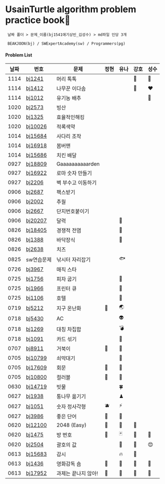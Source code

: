 # UsainTurtle algorithm problem practice book📝

```
 날짜 폴더 > 문제_이름(bj1541애기상빈_김성수) > md파일 인당 3개

 BEAKJOON(bj) / SWExpertAcademy(sw) / Programmers(pg)
```

#### Problem List

| 날짜 | 번호                                             | 문제                  | 정현 | 유나 | 강호 | 성수 |
| ---- | ------------------------------------------------ | ------------------| ---- | ---- | ---- | ---- |
| 1114 | [bj1241](https://www.acmicpc.net/problem/1241)|머리 톡톡|  |  | 🍗 | 🤕  |
| 1114 | [bj1412](https://www.acmicpc.net/problem/1421)|나무꾼 이다솜|  |  | 🍗 | ❤  |
| 1114 | [bj1012](https://www.acmicpc.net/problem/1012)|유기농 배추|  |  |  | 👀 |
| 1020 | [bj2573](https://www.acmicpc.net/problem/2573) |빙산|  |  |  |  |
| 1020 | [bj1325](https://www.acmicpc.net/problem/1325) |효율적인해킹|  |  |  |  |
| 1020 | [bj10026](https://www.acmicpc.net/problem/10026) |적록색약|  |  |  |  |
| 1014 | [bj15684](https://www.acmicpc.net/problem/15684) |사다리 조작|  |  |  |  |
| 1014 | [bj16918](https://www.acmicpc.net/problem/16918) |봄버맨|  |  |  |  |
| 1014 | [bj15686](https://www.acmicpc.net/problem/15686) |치킨 배달|  |  |  |  |
| 0927 | [bj18809](https://www.acmicpc.net/problem/18809) |Gaaaaaaaaaarden|  |  |  |  |
| 0927 | [bj16922](https://www.acmicpc.net/problem/16922) |로마 숫자 만들기|  |  |  |  |
| 0927 | [bj2206](https://www.acmicpc.net/problem/2206) |벽 부수고 이동하기|  |  |  |  |
| 0906 | [bj2687](https://www.acmicpc.net/problem/2687) |팩스받기|  |  |  |  |
| 0906 | [bj2002](https://www.acmicpc.net/problem/2002) |추월|  |  |  |  |
| 0906 | [bj2667](https://www.acmicpc.net/problem/2667)   | 단지번호붙이기 | | | |  |
| 0906 | [bj20207](https://www.acmicpc.net/problem/20207)   | 달력      |      | 📅   |      |      |
| 0826 | [bj18405](https://www.acmicpc.net/problem/18405)   | 경쟁적 전염      |      |  👾  |      |      |
| 0826 | [bj1388](https://www.acmicpc.net/problem/1388)   | 바닥장식      |      |  🌈  |      |      |
| 0826 | [bj2638](https://www.acmicpc.net/problem/2638)   | 치즈      |      |    |      |      |
| 0825 | sw연습문제  | 낚시터 자리잡기       |      |  🐟  |      |      |
| 0726 | [bj3967](https://www.acmicpc.net/problem/3967)   | 매직 스타       |      |    |      |      |
| 0725 | [bj1756](https://www.acmicpc.net/problem/1756)   | 피자 굽기       |      | 🍕   |      |      |
| 0725 | [bj1966](https://www.acmicpc.net/problem/1966)   | 프린터 큐          |      |   🪩  |      |      |
| 0725 | [bj1106](https://www.acmicpc.net/problem/1106)   | 호텔          |      |  🏨  |      |      |
| 0719 | [bj5212](https://www.acmicpc.net/problem/5212)   | 지구 온난화          | 🍖     | 🌏    |      |      |
| 0718 | [bj5430](https://www.acmicpc.net/problem/5430)   | AC                |      |   👽   |      |      |
| 0718 | [bj1269](https://www.acmicpc.net/problem/1269)   | 대칭 차집합          |      |   💣   |      |      |
| 0718 | [bj1091](https://www.acmicpc.net/problem/1091)   | 카드 섞기            |      |   🐬   |      |      |
| 0707 | [bj8911](https://www.acmicpc.net/problem/8911)   | 거북이              | 🥒   | 🐢   |      |      |
| 0705 | [bj10799](https://www.acmicpc.net/problem/10799) | 쇠막대기            |      | 👑   |      |      |
| 0705 | [bj17609](https://www.acmicpc.net/problem/17609) | 회문               | 🥭   | 🚧   |      |      |
| 0705 | [bj10800](https://www.acmicpc.net/problem/10800) | 컬러볼              | 🍋   | 🤢   |      |      |
| 0630 | [bj14719](https://www.acmicpc.net/problem/14719) | 빗물               |      | 🍀   |      |      |
| 0627 | [bj1938](https://www.acmicpc.net/problem/1938)   | 통나무 옮기기        |      | ♟    |      |      |
| 0627 | [bj1051](https://www.acmicpc.net/problem/1051)   | 숫자 정사각형        | 🫐   | ⚡️  |      |      |
| 0627 | [bj3986](https://www.acmicpc.net/problem/3986)   | 좋은 단어           | 🍍   | 👻   |      |      |
| 0620 | [bj12100](https://www.acmicpc.net/problem/12100) | 2048 (Easy)       | 🍈   | 🎱   | 🍗   |      |
| 0620 | [bj1475](https://www.acmicpc.net/problem/1475)   | 방 번호             | 🍓   | 🃏   | 🍗   | 🎎   |
| 0620 | [bj2504](https://www.acmicpc.net/problem/2504)   | 괄호의 값           |      | 🏁   | 🍗   | 😍   |
| 0613 | [bj15683](https://www.acmicpc.net/problem/15683) | 감시               |      | 🔥   | 🍗   |
| 0613 | [bj1436](https://www.acmicpc.net/problem/1436)   | 영화감독 숌          | 🥦   | 🍅   | 🍗   | 🔑   |
| 0613 | [bj17952](https://www.acmicpc.net/problem/17952) | 과제는 끝나지 않아!    | 🍇   | 🍉   | 🍗   | 🎈   |
